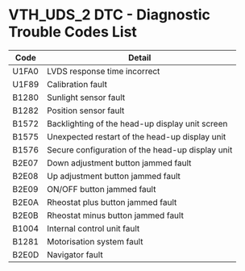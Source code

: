 # VTH_UDS_2 DTC - Diagnostic Trouble Codes List

| Code | Detail |
| - | - |
| U1FA0 | LVDS response time incorrect |
| U1F89 | Calibration fault |
| B1280 | Sunlight sensor fault |
| B1282 | Position sensor fault |
| B1572 | Backlighting of the head-up display unit screen |
| B1575 | Unexpected restart of the head-up display unit |
| B1576 | Secure configuration of the head-up display unit |
| B2E07 | Down adjustment button jammed fault |
| B2E08 | Up adjustment button jammed fault |
| B2E09 | ON/OFF button jammed fault |
| B2E0A | Rheostat plus button jammed fault |
| B2E0B | Rheostat minus button jammed fault |
| B1004 | Internal control unit fault |
| B1281 | Motorisation system fault |
| B2E0D | Navigator fault |

